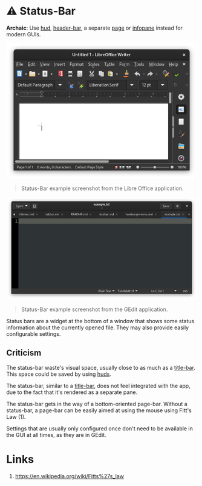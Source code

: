 # ⚠ Status-Bar
**Archaic**: Use [hud](hud.md), [header-bar](headerbar.md), a separate
[page](page.md) or [infopane](infopane.md) instead for modern GUIs.

![Screenshot](toolbar.png)
> Status-Bar example screenshot from the Libre Office application.

![Screenshot](headerbar.png)
> Status-Bar example screenshot from the GEdit application.

Status bars are a widget at the bottom of a window that shows some status
information about the currently opened file.  They may also provide easily
configurable settings.

## Criticism
The status-bar waste's visual space, usually close to as much as a
[title-bar](titlebar.md).  This space could be saved by using [huds](hud.md).

The status-bar, similar to a [title-bar](titlebar.md), does not feel integrated
with the app, due to the fact that it's rendered as a separate pane.

The status-bar gets in the way of a bottom-oriented page-bar.  Without a
status-bar, a page-bar can be easily aimed at using the mouse using Fitt's Law
(1).

Settings that are usually only configured once don't need to be available in the
GUI at all times, as they are in GEdit.

# Links
 1. https://en.wikipedia.org/wiki/Fitts%27s_law
